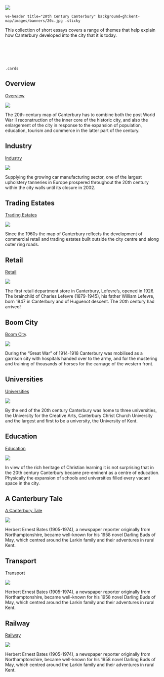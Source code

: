 [![](https://v3.juncture-digital.org/images/wb.svg)](https://v3.juncture-digital.org/wb)

`ve-header title="20th Century Canterbury" background=gh:kent-map/images/banners/20c.jpg .sticky`

This collection of short essays covers a range of themes that help explain how Canterbury developed into the city that it is today.

# &nbsp; 
`.cards`

## Overview

[Overview](/canterbury/20c-canterbury-overview)

![](https://iiif.juncture-digital.org/thumbnail?url=https://upload.wikimedia.org/wikipedia/commons/thumb/0/02/Canterbury_Cathedral_-_Portal_Nave_Cross-spire.jpg)

The 20th-century map of Canterbury has to combine both the post  World War II reconstruction of the inner core of the historic city, and also the enlargement of the city in response to the expansion of population, education, tourism and commerce in the latter part of the century.

## Industry

[Industry](/canterbury/20c-canterbury-industrial)

![](https://iiif.juncture-digital.org/thumbnail?url=https://stor.artstor.org/stor/c2a24edf-49f6-48fd-9c29-11731fb15d16)

Supplying the growing car manufacturing sector, one of the largest upholstery tanneries in Europe prospered throughout the 20th century within the city walls until its closure in 2002.

## Trading Estates

[Trading Estates](/canterbury/20c-canterbury-trading-estates)

![](https://iiif.juncture-digital.org/thumbnail?url=https://stor.artstor.org/stor/5dd13fa2-03ce-46d5-bd42-34901758643d)

Since the 1960s the map of Canterbury reflects the development of commercial retail and trading estates built outside the city centre and along outer ring roads.

## Retail

[Retail](/canterbury/20c-canterbury-retail-store)

![](https://iiif.juncture-digital.org/thumbnail?url=https://stor.artstor.org/stor/a88a700f-df99-46c1-ba05-e5809a9d9e77)

The first retail department store in Canterbury, Lefevre’s, opened in 1926. The brainchild of Charles Lefevre (1879-1945), his father William Lefevre, born 1847 in Canterbury and of Huguenot descent. The 20th century had arrived!

## Boom City

[Boom City](/canterbury/20c-canterbury-boom-city).

![](https://iiif.juncture-digital.org/thumbnail?url=https://upload.wikimedia.org/wikipedia/commons/0/03/War_Memorial%2C_Canterbury_Old_Buttermarket_%28geograph_3468054%29.jpg)

During the “Great War” of 1914-1918 Canterbury was mobilised as a garrison city with hospitals handed over to the army, and for the mustering and training of thousands of horses for the carnage of the western front.

## Universities

[Universities](/canterbury/20c-canterbury-universities)

![](https://iiif.juncture-digital.org/thumbnail?url=https://stor.artstor.org/stor/ada7827f-a5e3-4daa-a6d2-8bf65efd1113)

By the end of the 20th century Canterbury was home to three universities, the University for the Creative Arts, Canterbury Christ Church University and the largest and first to be a university, the University of Kent. 

## Education

[Education](/canterbury/20c-canterbury-education)

![](https://iiif.juncture-digital.org/thumbnail?url=https://stor.artstor.org/stor/67a31a8c-c065-4747-a259-131c9d72eddc)

In view of the rich heritage of Christian learning it is not surprising that in the 20th century Canterbury became pre-eminent as a centre of education. Physically the expansion of schools and universities filled every vacant space in the city.

## A Canterbury Tale

[A Canterbury Tale](/canterbury/20c-canterbury-tales-film)

![](https://iiif.juncture-digital.org/thumbnail?url=https://upload.wikimedia.org/wikipedia/commons/f/ff/H.E._Bates.jpg)

Herbert Ernest Bates (1905-1974), a newspaper reporter originally from Northamptonshire, became well-known for his 1958 novel Darling Buds of May, which centred around the Larkin family and their adventures in rural Kent.

## Transport

[Transport](/canterbury/20c-canterbury-transport)

![](https://iiif.juncture-digital.org/thumbnail?url=https://upload.wikimedia.org/wikipedia/commons/f/ff/H.E._Bates.jpg)

Herbert Ernest Bates (1905-1974), a newspaper reporter originally from Northamptonshire, became well-known for his 1958 novel Darling Buds of May, which centred around the Larkin family and their adventures in rural Kent.

## Railway

[Railway](/canterbury/20c-canterbury-railway)

![](https://iiif.juncture-digital.org/thumbnail?url=https://upload.wikimedia.org/wikipedia/commons/f/ff/H.E._Bates.jpg)

Herbert Ernest Bates (1905-1974), a newspaper reporter originally from Northamptonshire, became well-known for his 1958 novel Darling Buds of May, which centred around the Larkin family and their adventures in rural Kent.

